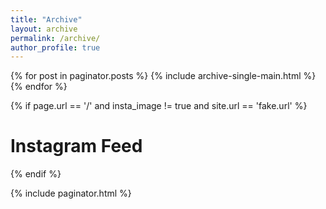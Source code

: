 ```yaml
---
title: "Archive"
layout: archive
permalink: /archive/
author_profile: true
---
```

{% for post in paginator.posts %}
  {% include archive-single-main.html %}
{% endfor %}

{% if page.url == '/' and insta_image != true and site.url == 'fake.url' %}
  <h1 class="archive__subtitle">Instagram Feed</h1>
  <div id="IG_bottom">
      <figure class="sixth" id="IG_bottomFigure"></figure>
  </div>
{% endif %}

{% include paginator.html %}